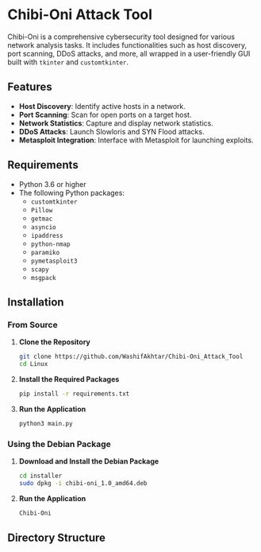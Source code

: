 # Chibi-Oni Attack Tool

Chibi-Oni is a comprehensive cybersecurity tool designed for various network analysis tasks. It includes functionalities such as host discovery, port scanning, DDoS attacks, and more, all wrapped in a user-friendly GUI built with `tkinter` and `customtkinter`.

## Features

- **Host Discovery**: Identify active hosts in a network.
- **Port Scanning**: Scan for open ports on a target host.
- **Network Statistics**: Capture and display network statistics.
- **DDoS Attacks**: Launch Slowloris and SYN Flood attacks.
- **Metasploit Integration**: Interface with Metasploit for launching exploits.

## Requirements

- Python 3.6 or higher
- The following Python packages:
  - `customtkinter`
  - `Pillow`
  - `getmac`
  - `asyncio`
  - `ipaddress`
  - `python-nmap`
  - `paramiko`
  - `pymetasploit3`
  - `scapy`
  - `msgpack`

## Installation

### From Source

1. **Clone the Repository**

    ```bash
    git clone https://github.com/WashifAkhtar/Chibi-Oni_Attack_Tool
    cd Linux
    ```

2. **Install the Required Packages**

    ```bash
    pip install -r requirements.txt
    ```

3. **Run the Application**

    ```bash
    python3 main.py
    ```

### Using the Debian Package

1. **Download and Install the Debian Package**

    ```bash
    cd installer
    sudo dpkg -i chibi-oni_1.0_amd64.deb
    ```

2. **Run the Application**

    ```bash
    Chibi-Oni
    ```

## Directory Structure

